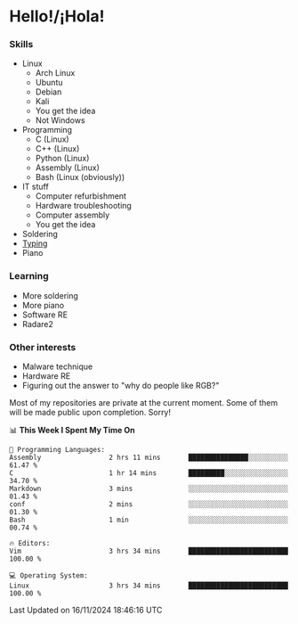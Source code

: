 # Hello!/¡Hola!

### Skills

- Linux
  - Arch Linux
  - Ubuntu
  - Debian
  - Kali
  - You get the idea
  - Not Windows
- Programming
  - C (Linux)
  - C++ (Linux)
  - Python (Linux)
  - Assembly (Linux)
  - Bash (Linux (obviously))
- IT stuff
  - Computer refurbishment
  - Hardware troubleshooting
  - Computer assembly
  - You get the idea
- Soldering
- [Typing](https://monkeytype.com/profile/IngenuineIntel)
- Piano

### Learning
- More soldering
- More piano
- Software RE
- Radare2

### Other interests
- Malware technique
- Hardware RE
- Figuring out the answer to "why do people like RGB?"

Most of my repositories are private at the current moment. Some of them will
be made public upon completion. Sorry!

<!--START_SECTION:waka-->
📊 **This Week I Spent My Time On** 

```text
💬 Programming Languages: 
Assembly                 2 hrs 11 mins       ███████████████░░░░░░░░░░   61.47 % 
C                        1 hr 14 mins        █████████░░░░░░░░░░░░░░░░   34.70 % 
Markdown                 3 mins              ░░░░░░░░░░░░░░░░░░░░░░░░░   01.43 % 
conf                     2 mins              ░░░░░░░░░░░░░░░░░░░░░░░░░   01.30 % 
Bash                     1 min               ░░░░░░░░░░░░░░░░░░░░░░░░░   00.74 % 

🔥 Editors: 
Vim                      3 hrs 34 mins       █████████████████████████   100.00 % 

💻 Operating System: 
Linux                    3 hrs 34 mins       █████████████████████████   100.00 % 
```


 Last Updated on 16/11/2024 18:46:16 UTC
<!--END_SECTION:waka-->
